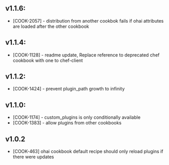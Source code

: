 ## v1.1.6:

* [COOK-2057] - distribution from another cookbok fails if ohai
  attributes are loaded after the other cookbook

## v1.1.4:

* [COOK-1128] - readme update, Replace reference to deprecated chef
  cookbook with one to chef-client

## v1.1.2:

* [COOK-1424] - prevent plugin_path growth to infinity

## v1.1.0:

* [COOK-1174] - custom_plugins is only conditionally available
* [COOK-1383] - allow plugins from other cookbooks

## v1.0.2

- [COOK-463] ohai cookbook default recipe should only reload plugins if there were updates
